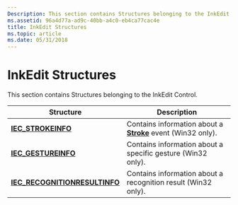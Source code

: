 ```yaml
---
Description: This section contains Structures belonging to the InkEdit Control.
ms.assetid: 96a4d77a-ad9c-40bb-a4c0-eb4ca77cac4e
title: InkEdit Structures
ms.topic: article
ms.date: 05/31/2018
---
```


# InkEdit Structures

This section contains Structures belonging to the InkEdit Control.



| Structure                                                                    | Description                                                                                  |
|------------------------------------------------------------------------------|----------------------------------------------------------------------------------------------|
| [**IEC\_STROKEINFO**](/windows/desktop/api/inked/ns-inked-iec_strokeinfo)                       | Contains information about a [**Stroke**](inkedit-stroke.md) event (Win32 only).<br/> |
| [**IEC\_GESTUREINFO**](/windows/desktop/api/inked/ns-inked-iec_gestureinfo)                     | Contains information about a specific gesture (Win32 only).<br/>                       |
| [**IEC\_RECOGNITIONRESULTINFO**](/windows/desktop/api/inked/ns-inked-iec_recognitionresultinfo) | Contains information about a recognition result (Win32 only).<br/>                     |



 

 

 




